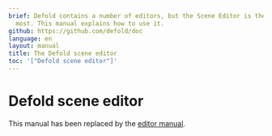 ```yaml
---
brief: Defold contains a number of editors, but the Scene Editor is the one used the
  most. This manual explains how to use it.
github: https://github.com/defold/doc
language: en
layout: manual
title: The Defold scene editor
toc: '["Defold scene editor"]'
---
```


# Defold scene editor

This manual has been replaced by the [editor manual](/manuals/editor).